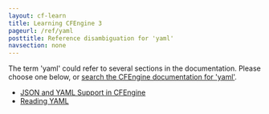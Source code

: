 ```yaml
---
layout: cf-learn
title: Learning CFEngine 3
pageurl: /ref/yaml
posttitle: Reference disambiguation for 'yaml'
navsection: none
---
```


The term 'yaml' could refer to several sections in the documentation. Please choose one below, or
[search the CFEngine documentation for 'yaml'](http://cfengine.com/docs/latest/search.html?q=yaml).

- [JSON and YAML Support in CFEngine](http://cfengine.com/docs/latest/examples-tutorials-json-yaml-support-in-cfengine.html#json-and-yaml-support-in-cfengine)
- [Reading YAML](http://cfengine.com/docs/latest/examples-tutorials-json-yaml-support-in-cfengine.html#reading-yaml)
